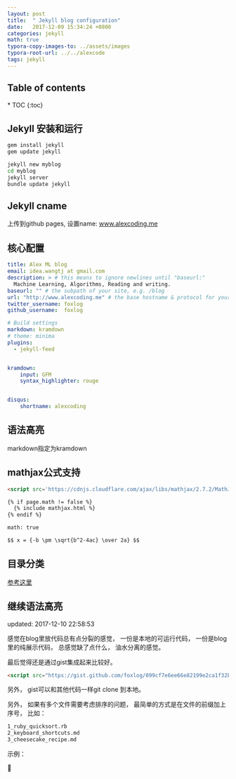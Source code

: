 ```yaml
---
layout: post
title:  " Jekyll blog configuration"
date:   2017-12-09 15:34:24 +0800
categories: jekyll
math: true
typora-copy-images-to: ../assets/images
typora-root-url: ../../alexcode
tags: jekyll
---
```

<h2>Table of contents</h2>
* TOC
{:toc}


## Jekyll 安装和运行

```bash
gem install jekyll
gem update jekyll

jekyll new myblog
cd myblog
jekyll server
bundle update jekyll
```



## Jekyll cname

上传到github pages, 设置name: www.alexcoding.me

## 核心配置

```yml
title: Alex ML blog
email: idea.wangtj at gmail.com
description: > # this means to ignore newlines until "baseurl:"
  Machine Learning, Algorithms, Reading and writing. 
baseurl: "" # the subpath of your site, e.g. /blog
url: "http://www.alexcoding.me" # the base hostname & protocol for your site, e.g. http://example.com
twitter_username: foxlog
github_username:  foxlog

# Build settings
markdown: kramdown
# theme: minima
plugins:
  - jekyll-feed


kramdown:
    input: GFM
    syntax_highlighter: rouge 


disqus:
    shortname: alexcoding
```



## 语法高亮

markdown指定为kramdown

## mathjax公式支持

```html
<script src='https://cdnjs.cloudflare.com/ajax/libs/mathjax/2.7.2/MathJax.js?config=TeX-MML-AM_CHTML'></script>

```

```markdown
{% if page.math != false %}
  {% include mathjax.html %}
{% endif %}

math: true

$$ x = {-b \pm \sqrt{b^2-4ac} \over 2a} $$
```



## 目录分类

 [参考这里](http://longqian.me/2017/02/09/github-jekyll-tag/)





## 继续语法高亮

updated: 2017-12-10 22:58:53



感觉在blog里放代码总有点分裂的感觉， 一份是本地的可运行代码， 一份是blog里的纯展示代码， 总感觉缺了点什么， 油水分离的感觉。 



最后觉得还是通过gist集成起来比较好。 

```html
<script src="https://gist.github.com/foxlog/099cf7e6ee66e82199e2ca1f32b0fed0.js"></script>
```



另外， gist可以和其他代码一样git clone 到本地。 



另外， 如果有多个文件需要考虑排序的问题， 最简单的方式是在文件的前缀加上序号， 比如：

```html
1_ruby_quicksort.rb
2_keyboard_shortcuts.md
3_cheesecake_recipe.md
```



示例：

<script src="https://gist.github.com/foxlog/a09de354ab75a12c9e87a977b8b85d62.js"></script>



<script src="https://gist.github.com/foxlog/099cf7e6ee66e82199e2ca1f32b0fed0.js"></script>





